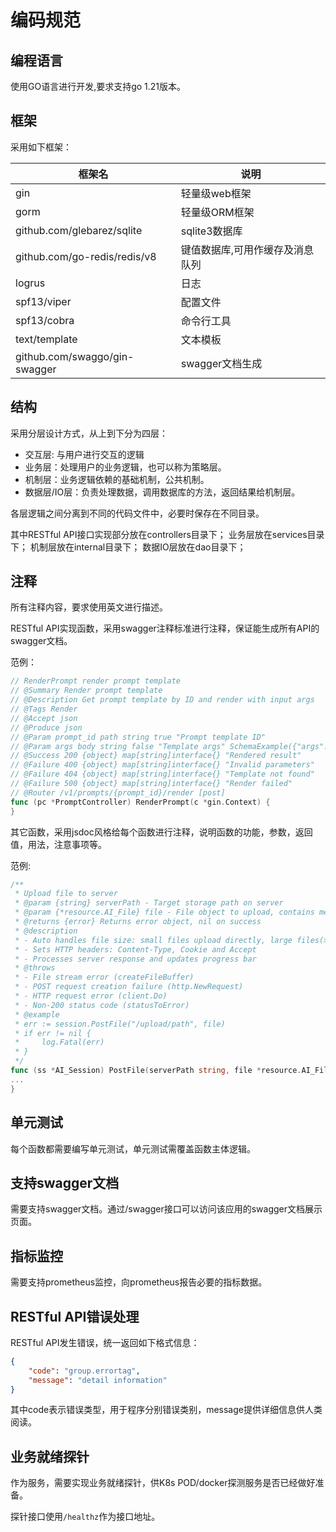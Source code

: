 # 编码规范

## 编程语言

使用GO语言进行开发,要求支持go 1.21版本。

## 框架

采用如下框架：

| 框架名 | 说明 |
|---|---|
| gin | 轻量级web框架 |
| gorm | 轻量级ORM框架 |
| github.com/glebarez/sqlite| sqlite3数据库 |
| github.com/go-redis/redis/v8 | 键值数据库,可用作缓存及消息队列 |
| logrus |  日志 |
| spf13/viper | 配置文件 |
| spf13/cobra | 命令行工具 |
| text/template | 文本模板 |
| github.com/swaggo/gin-swagger | swagger文档生成 |

## 结构

采用分层设计方式，从上到下分为四层：

- 交互层: 与用户进行交互的逻辑
- 业务层：处理用户的业务逻辑，也可以称为策略层。
- 机制层：业务逻辑依赖的基础机制，公共机制。
- 数据层/IO层：负责处理数据，调用数据库的方法，返回结果给机制层。

各层逻辑之间分离到不同的代码文件中，必要时保存在不同目录。

其中RESTful API接口实现部分放在controllers目录下；
业务层放在services目录下；
机制层放在internal目录下；
数据IO层放在dao目录下；

## 注释

所有注释内容，要求使用英文进行描述。

RESTful API实现函数，采用swagger注释标准进行注释，保证能生成所有API的swagger文档。

范例：

```go
// RenderPrompt render prompt template
// @Summary Render prompt template
// @Description Get prompt template by ID and render with input args
// @Tags Render
// @Accept json
// @Produce json 
// @Param prompt_id path string true "Prompt template ID"
// @Param args body string false "Template args" SchemaExample({"args":{"text":"Singleton pattern implementation"}})
// @Success 200 {object} map[string]interface{} "Rendered result"
// @Failure 400 {object} map[string]interface{} "Invalid parameters"
// @Failure 404 {object} map[string]interface{} "Template not found"
// @Failure 500 {object} map[string]interface{} "Render failed"
// @Router /v1/prompts/{prompt_id}/render [post]
func (pc *PromptController) RenderPrompt(c *gin.Context) {
}
```

其它函数，采用jsdoc风格给每个函数进行注释，说明函数的功能，参数，返回值，用法，注意事项等。

范例:

```go
/**
 * Upload file to server
 * @param {string} serverPath - Target storage path on server
 * @param {*resource.AI_File} file - File object to upload, contains metadata like Size
 * @returns {error} Returns error object, nil on success
 * @description
 * - Auto handles file size: small files upload directly, large files(>DEF_PART_SIZE) call PostHugeFile
 * - Sets HTTP headers: Content-Type, Cookie and Accept
 * - Processes server response and updates progress bar
 * @throws
 * - File stream error (createFileBuffer)
 * - POST request creation failure (http.NewRequest)
 * - HTTP request error (client.Do)
 * - Non-200 status code (statusToError)
 * @example
 * err := session.PostFile("/upload/path", file)
 * if err != nil {
 *     log.Fatal(err)
 * }
 */
func (ss *AI_Session) PostFile(serverPath string, file *resource.AI_File) error {
...
}
```

## 单元测试

每个函数都需要编写单元测试，单元测试需覆盖函数主体逻辑。

## 支持swagger文档

需要支持swagger文档。通过/swagger接口可以访问该应用的swagger文档展示页面。

## 指标监控

需要支持prometheus监控，向prometheus报告必要的指标数据。

## RESTful API错误处理

RESTful API发生错误，统一返回如下格式信息：

```json
{
    "code": "group.errortag",
    "message": "detail information"
}
```

其中code表示错误类型，用于程序分别错误类别，message提供详细信息供人类阅读。

## 业务就绪探针

作为服务，需要实现业务就绪探针，供K8s POD/docker探测服务是否已经做好准备。

探针接口使用`/healthz`作为接口地址。
